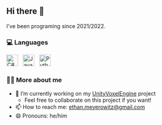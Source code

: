 ## Hi there 👋

I've been programing since 2021/2022.

### 💻 Languages
<img align="left" alt="C#" width="30px" style="padding-right:10px;" src="https://cdn.jsdelivr.net/gh/devicons/devicon@latest/icons/csharp/csharp-original.svg" />
<img align="left" alt="Java" width="30px" style="padding-right:10px;" src="https://cdn.jsdelivr.net/gh/devicons/devicon@latest/icons/java/java-original.svg" />
<img align="left" alt="Python" width="30px" style="padding-right:10px;" src="https://cdn.jsdelivr.net/gh/devicons/devicon@latest/icons/python/python-original.svg" />
<br />

#
### 👨‍💻 More about me
- 🔭 I’m currently working on my [UnityVoxelEngine](https://github.com/BloodyFish/UnityVoxelEngine) project
    * Feel free to collaborate on this project if you want!
- 📫 How to reach me: ethan.meyerowitz@gmail.com
- 😄 Pronouns: he/him
